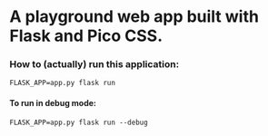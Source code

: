 
# A playground web app built with Flask and Pico CSS.

### How to (actually) run this application:

```
FLASK_APP=app.py flask run
```

#### To run in debug mode:
```
FLASK_APP=app.py flask run --debug
```
